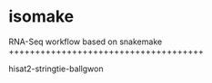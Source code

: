 # isomake

RNA-Seq workflow based on snakemake
+++++++++++++++++++++++++++++++++++++

hisat2-stringtie-ballgwon
